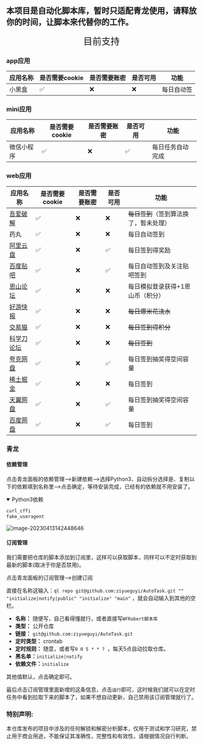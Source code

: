 ## 本项目是自动化脚本库，暂时只适配青龙使用，请释放你的时间，让脚本来代替你的工作。

<center> <font face="黑体" size=5>目前支持</font></center>

### **app应用**

| 应用名称       | 是否需要cookie | 是否需要账密 | 是否可用 | 功能                             |
|----------------|----------------|--------------|----------|----------------------------------|
| 小黑盒         | ✅             | ❌           | ❌       | 每日自动签                        |

### **mini应用**

| 应用名称       | 是否需要cookie | 是否需要账密 | 是否可用 | 功能                |
|----------------|----------------|--------------|----------|---------------------|
| 微信小程序     | ✅             | ❌           | ✅       | 每日任务自动完成     |

### **web应用**

| 应用名称                                     | 是否需要cookie | 是否需要账密 | 是否可用 | 功能                              |
|--------------------------------------------|----------------|--------------|----------|-----------------------------------|
| [吾爱破解](https://www.52pojie.cn/)          | ✅             | ❌           | ❌       | ~~每日签到~~（签到算法换了，暂未处理） |
| 药丸                                        | ✅             | ❌           | ❌       | 每日自动签到                         |
| [阿里云盘](https://www.aliyundrive.com/)     | ✅             | ❌           | ✅       | 每日签到得奖励                        |
| [百度贴吧](https://tieba.baidu.com)          | ✅             | ❌           | ✅       | 每日自动签到及关注贴吧签到              |
| [恩山论坛](https://www.right.com.cn/)        | ✅             | ❌           | ❌       | 每日模拟登录获得+1恩山币（积分）        |
| [好游快报](https://www.3839.com/)            | ✅             | ❌           | ❌       | ~~每日爆米花浇水~~                    |
| [交易猫](https://www.jiaoyimao.com/)         | ✅             | ❌           | ❌       | ~~每日签到得积分~~                    |
| [科学刀论坛](https://www.kxdao.net/)         | ✅             | ❌           | ❌       | ~~每日签到~~                         |
| [夸克网盘](https://pan.quark.cn/)            | ✅             | ❌           | ✅       | 每日签到抽奖得空间容量                 |
| [稀土掘金](https://invites.fun/)             | ✅             | ❌           | ❌       | 每日签到                             |
| [天翼网盘](https://juejin.cn/)               | ✅             | ❌           | ✅       | 每日签到抽奖得空间容量                 |
| [百度网盘](https://pan.baidu.com/disk/main/) | ✅             | ❌           | ✅       | 每日签到                             |
### 青龙

#### 依赖管理

点击青龙面板的依赖管理——>新建依赖——>选择Python3、自动拆分选择是、复制以下的依赖填到名称里——>点击确定，等待安装完成，已经有的依赖就不用安装了。

<details open>
<summary>Python3依赖</summary>

```tex
curl_cffi
fake_useragent
```

</details>

![image-20230413142448646](https://fastly.jsdelivr.net/gh/HeiDaotu/img-bucket/img/202304131425904.png)

#### 订阅管理

我们需要把仓库的脚本添加到订阅里，这样可以获取脚本，同样可以不定时获取到最新的脚本(取决于你是否禁用)。

点击青龙面板的订阅管理——>创建订阅

直接在名称这输入：`ql repo git@github.com:ziyueguyi/AutoTask.git "" "initialize|notify|public" "initialize" "main"`
，就会自动输入到其他的空栏。

- **名称：** 随便写，自己看得懂就行，或者直接写`WFRobert脚本库`
- **类型：** 公开仓库
- **链接：** `git@github.com:ziyueguyi/AutoTask.git`
- **定时类型：** crontab
- **定时规则：** 随意，或者写`0 0 5 * * ? `，每天5点自动拉取仓库。
- **黑名单：**`initialize|notify`
- **依赖文件：**`initialize`

其他值默认，点击确定即可。

最后点击订阅管理里面新增的这条信息，点击`运行`即可，这时候我们就可以在定时任务中看到拉取下来的脚本了，如果不想自动更新，自己禁用该订阅管理就行了。

### 特别声明:

本仓库发布的项目中涉及的任何解锁和解密分析脚本，仅用于测试和学习研究，禁止用于商业用途，不能保证其准确性，完整性和有效性，请根据情况自行判断。
